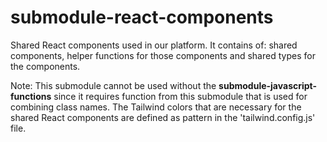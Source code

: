 # submodule-react-components
Shared React components used in our platform. It contains of: shared components, helper functions for those components and shared types for the components.

Note: This submodule cannot be used without the **submodule-javascript-functions** since it requires function from this submodule that is used for combining class names.
The Tailwind colors that are necessary for the shared React components are defined as pattern in the 'tailwind.config.js' file.
